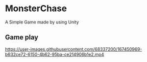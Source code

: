 # MonsterChase
 A Simple Game made by using Unity
 
 ## Game play
 
https://user-images.githubusercontent.com/68337200/167450969-b632ce72-6150-4b62-95ba-ce214906b1e2.mp4

